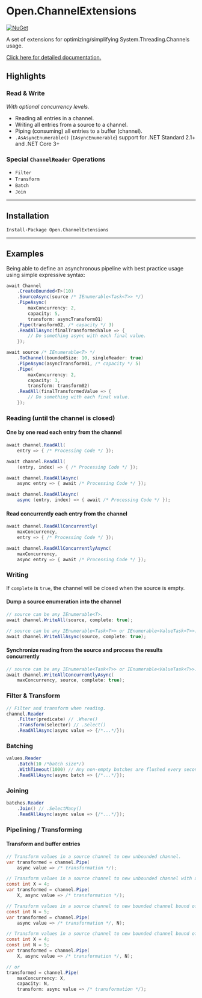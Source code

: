 # Open.ChannelExtensions

[![NuGet](https://img.shields.io/nuget/v/Open.ChannelExtensions.svg?style=flat)](https://www.nuget.org/packages/Open.ChannelExtensions/)

A set of extensions for optimizing/simplifying System.Threading.Channels usage.

[Click here for detailed documentation.](https://open-net-libraries.github.io/Open.ChannelExtensions/api/Open.ChannelExtensions.Extensions.html#methods)

## Highlights

### Read & Write

*With optional concurrency levels.*

* Reading all entries in a channel.
* Writing all entries from a source to a channel.
* Piping (consuming) all entries to a buffer (channel).
* `.AsAsyncEnumerable()` (`IAsyncEnumerable`) support for .NET Standard 2.1+ and .NET Core 3+

### Special `ChannelReader` Operations

* `Filter`
* `Transform`
* `Batch`
* `Join`

---
## Installation

```nuget
Install-Package Open.ChannelExtensions
```
---

## Examples

Being able to define an asynchronous pipeline with best practice usage using simple expressive syntax:

```cs
await Channel
    .CreateBounded<T>(10)
    .SourceAsync(source /* IEnumerable<Task<T>> */)
    .PipeAsync(
        maxConcurrency: 2,
        capacity: 5,
        transform: asyncTransform01)
    .Pipe(transform02, /* capacity */ 3)
    .ReadAllAsync(finalTransformedValue => {
        // Do something async with each final value.
    });
```

```cs
await source /* IEnumerable<T> */
    .ToChannel(boundedSize: 10, singleReader: true)
    .PipeAsync(asyncTransform01, /* capacity */ 5)
    .Pipe(
        maxConcurrency: 2,
        capacity: 3,
        transform: transform02)
    .ReadAll(finalTransformedValue => {
        // Do something with each final value.
    });
```

### Reading (until the channel is closed)

#### One by one read each entry from the channel

```cs
await channel.ReadAll(
    entry => { /* Processing Code */ });
```

```cs
await channel.ReadAll(
    (entry, index) => { /* Processing Code */ });
```

```cs
await channel.ReadAllAsync(
    async entry => { await /* Processing Code */ });
```

```cs
await channel.ReadAllAsync(
    async (entry, index) => { await /* Processing Code */ });
```

#### Read concurrently each entry from the channel

```cs
await channel.ReadAllConcurrently(
    maxConcurrency,
    entry => { /* Processing Code */ });
```

```cs
await channel.ReadAllConcurrentlyAsync(
    maxConcurrency,
    async entry => { await /* Processing Code */ });
```

### Writing

If `complete` is `true`, the channel will be closed when the source is empty.

#### Dump a source enumeration into the channel

```cs
// source can be any IEnumerable<T>.
await channel.WriteAll(source, complete: true);
```

```cs
// source can be any IEnumerable<Task<T>> or IEnumerable<ValueTask<T>>.
await channel.WriteAllAsync(source, complete: true);
```

#### Synchronize reading from the source and process the results concurrently

```cs
// source can be any IEnumerable<Task<T>> or IEnumerable<ValueTask<T>>.
await channel.WriteAllConcurrentlyAsync(
    maxConcurrency, source, complete: true);
```

### Filter & Transform

```cs
// Filter and transform when reading.
channel.Reader
    .Filter(predicate) // .Where()
    .Transform(selector) // .Select()
    .ReadAllAsync(async value => {/*...*/});
```

### Batching

```cs
values.Reader
    .Batch(10 /*batch size*/)
    .WithTimeout(1000) // Any non-empty batches are flushed every second.
    .ReadAllAsync(async batch => {/*...*/});
```

### Joining

```cs
batches.Reader
    .Join() // .SelectMany()
    .ReadAllAsync(async value => {/*...*/});
```

### Pipelining / Transforming

#### Transform and buffer entries

```cs
// Transform values in a source channel to new unbounded channel.
var transformed = channel.Pipe(
    async value => /* transformation */);
```

```cs
// Transform values in a source channel to new unbounded channel with a max concurrency of X.
const int X = 4;
var transformed = channel.Pipe(
    X, async value => /* transformation */);
```

```cs
// Transform values in a source channel to new bounded channel bound of N entries.
const int N = 5;
var transformed = channel.Pipe(
    async value => /* transformation */, N);
```

```cs
// Transform values in a source channel to new bounded channel bound of N entries with a max concurrency of X.
const int X = 4;
const int N = 5;
var transformed = channel.Pipe(
    X, async value => /* transformation */, N);

// or
transformed = channel.Pipe(
    maxConcurrency: X,
    capacity: N,
    transform: async value => /* transformation */);
```
